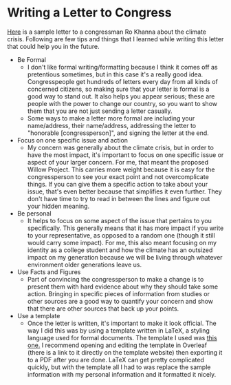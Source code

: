 # Writing a Letter to Congress
[Here](https://s3anak.github.io/project3Final.pdf) is a sample letter to a congressman Ro Khanna about the climate crisis. Following are few tips and things that I learned while writing this letter that could help you in the future.


 - Be Formal
	 - I don't like formal writing/formatting because I think it comes off as pretentious sometimes, but in this case it's a really good idea. Congresspeople get hundreds of letters every day from all kinds of concerned citizens, so making sure that your letter is formal is a good way to stand out. It also helps you appear serious; these are people with the power to change our country, so you want to show them that you are not just sending a letter casually.
	 - Some ways to make a letter more formal are including your name/address, their name/address, addressing the letter to "honorable [congressperson]", and signing the letter at the end.
- Focus on one specific issue and action
	- My concern was generally about the climate crisis, but in order to have the most impact, it's important to focus on one specific issue or aspect of your larger concern. For me, that meant the proposed Willow Project. This carries more weight because it is easy for the congressperson to see your exact point and not overcomplicate things. If you can give them a specific action to take about your issue, that's even better because that simplifies it even further. They don't have time to try to read in between the lines and figure out your hidden meaning.
- Be personal
	- It helps to focus on some aspect of the issue that pertains to you specifically. This generally means that it has more impact if you write to your representative, as opposed to a random one (though it still would carry some impact). For me, this also meant focusing on my identity as a college student and how the climate has an outsized impact on my generation because we will be living through whatever environment older generations leave us. 
 - Use Facts and Figures
	 - Part of convincing the congressperson to make a change is to present them with hard evidence about why they should take some action. Bringing in specific pieces of information from studies or other sources are a good way to quantify your concern and show that there are other sources that back up your points.
 - Use a template
	 - Once the letter is written, it's important to make it look official. The way I did this was by using a template written in LaTeX, a styling language used for formal documents. The template I used was [this one.](https://www.latextemplates.com/template/thin-formal-letter) I recommend opening and editing the template in Overleaf (there is a link to it directly on the template website) then exporting it to a PDF after you are done. LaTeX can get pretty complicated quickly, but with the template all I had to was replace the sample information with my personal information and it formatted it nicely. 
